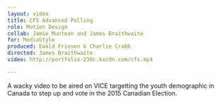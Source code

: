 ```yaml
---
layout: video
title: CFS Advanced Polling
role: Motion Design
collab: Jamie Muntean and James Braithwaite
for: MediaStyle
produced: Ewald Friesen & Charlie Crabb
directed: James Braithwaite
video: http://portfolio-230c.kxcdn.com/cfs.mp4

---
```


A wacky video to be aired on VICE targetting the youth demographic in Canada to step up and vote in the 2015 Canadian Election.  